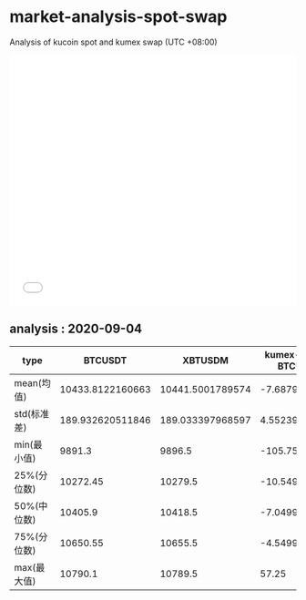 # market-analysis-spot-swap
Analysis of kucoin spot and kumex swap (UTC +08:00)

<iframe width="100%" height="440" src="./data.html" frameborder="no" border="0" scrolling="no"></iframe>

## analysis : 2020-09-04

type | BTCUSDT | XBTUSDM | kumex-XBTUSDM-BTCUSDT_arb
---|---|---|---
mean(均值) | 10433.8122160663 | 10441.5001789574 | -7.68796289517639
std(标准差) | 189.932620511846 | 189.033397968597 | 4.5523991556371
min(最小值) | 9891.3 | 9896.5 | -105.75
25%(分位数) | 10272.45 | 10279.5 | -10.5499999999993
50%(中位数) | 10405.9 | 10418.5 | -7.04999999999927
75%(分位数) | 10650.55 | 10655.5 | -4.54999999999927
max(最大值) | 10790.1 | 10789.5 | 57.25
